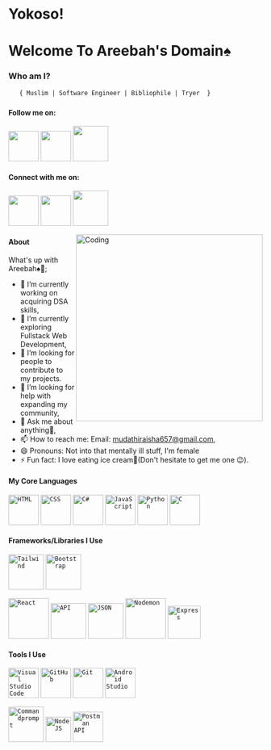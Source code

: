 <h1>Yokoso!</h1>

<h1>Welcome To Areebah's Domain♠</h1>



###   **Who am I?** </h2>
       { Muslim | Software Engineer | Bibliophile | Tryer  } 

###  
#### Follow me on:
<a href="https://twitter.com/areebbaah"><img src="images/twitter.png" width="60" /></a>
<a href="https://www.linkedin.com/in/muslimah-in-tech-64a726267/"><img src="images/linkedin.png" width="60" /></a>
<a href="https://www.instagram.com/muslimahintech_/"><img src="images/ig.png" width="70" /></a>


#### Connect with me on:
<a href="https://www.linkedin.com/in/aisha-mudathir-1b0207228/"><img src="images/linkedin.png" width="60" /></a>
<a href="https://twitter.com/fav_introvert"><img src="images/twitter.png" width="60" /></a>
<a href="https://www.instagram.com/areebah_0.5/"><img src="images/ig.png" width="70" /></a>

<img align="right" alt="Coding" width="370" src="https://miro.medium.com/max/680/0*7Q3yvSIv_t0ioJ-Z.gif"/>

#### About
What's up with Areebah♠💎;

- 🔭 I’m currently working on acquiring DSA skills,
- 🌱 I’m currently exploring Fullstack Web Development,
- 👯 I’m looking for people to contribute to my projects.
- 🤔 I’m looking for help with expanding my community,
- 💬 Ask me about anything🌚,
- 📫 How to reach me: Email: mudathiraisha657@gmail.com, 
- 😄 Pronouns: Not into that mentally ill stuff, I'm female
- ⚡ Fun fact: I love eating ice cream🍨(Don't hesitate to get me one 😉).

#### My Core Languages
<code><img src="images/html.jpg" width="60" title="HTML" /></code>
<code><img src="images/css.jpg" width="60" title="CSS" /></code>
<code><img src="https://icons8.com/icon/45490/c-sharp-logo-2" width="60" title="C#" /></code>
<code><img src="images/javascript.png" width="60" title="JavaScript" /></code>
<code><img src="images/python.png" width="60" title="Python" /></code>
<code><img src="https://icons8.com/icon/40670/c-programming" width="60" title="C" /></code>
<!-- <code><img src="images/dart.png" width="65" title="Dart" /></code> -->

#### Frameworks/Libraries I Use
<code><img src="images/tailwind.png" width="70" title="Tailwind" /></code>
<code><img src="images/B.png" width="70" title="Bootstrap" /></code>
<!-- <code><img src="images/Bulma.png" width="110" title="Bulma" /></code>  <code><img src="images/jQuery.png" width="65" title="jQuery" /></code>   -->
<code><img src="images/react.png" width="80" title="React" /></code>
<code><img src="images/api.jpg" width="70" title="API" /></code>
<code><img src="images/json.png" width="70" title="JSON" /></code>
<code><img src="images/nodemon.png" width="80" title="Nodemon" /></code>
<code><img src="images/express.png" width="65" title="Express" /></code>
<!-- <code><img src="images/flutter.png" width="65" title="Flutter" /></code> -->

#### Tools I Use
<code><img src="images/visualstudio.svg" width="60" title="Visual Studio Code" /></code>
<code><img src="images/github.jpg" width="60" title="GitHub" /></code>
<code><img src="images/git.jpg" width="60" title="Git" /></code>
<code><img src="images/android-studio.png" width="60" title="Android Studio" /></code>
<!-- <code><img src="images/x-code.png" width="60" title="Xcode" /></code> -->
<!-- <code><img src="images/power.png" width="80" title="Powershell" /></code> -->
<code><img src="images/command.png" width="70" title="Commandprompt" /></code>
<code><img src="images/R.png" width="50" title="NodeJS" /></code>
<code><img src="images/postman.png" width="60" title="Postman API" /></code>
<!-- <code><img src="images/figma.jpeg" width="60" title="Figma" /></code> -->
             
             
       


